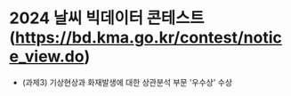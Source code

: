 # 2024 날씨 빅데이터 콘테스트 (https://bd.kma.go.kr/contest/notice_view.do)
- (과제3) 기상현상과 화재발생에 대한 상관분석 부문 '우수상' 수상
